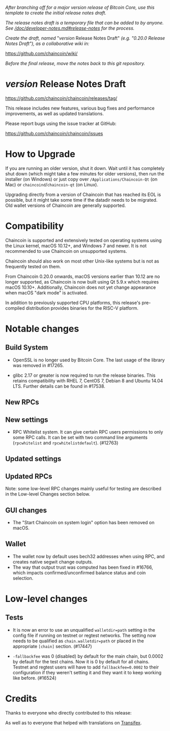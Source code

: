 *After branching off for a major version release of Bitcoin Core, use this
template to create the initial release notes draft.*

*The release notes draft is a temporary file that can be added to by anyone. See
[/doc/developer-notes.md#release-notes](/doc/developer-notes.md#release-notes)
for the process.*

*Create the draft, named* "*version* Release Notes Draft"
*(e.g. "0.20.0 Release Notes Draft"), as a collaborative wiki in:*

https://github.com/chaincoin/wiki/

*Before the final release, move the notes back to this git repository.*

*version* Release Notes Draft
===============================

  <https://github.com/chaincoin/chaincoin/releases/tag/>

This release includes new features, various bug fixes and performance
improvements, as well as updated translations.

Please report bugs using the issue tracker at GitHub:

  <https://github.com/chaincoin/chaincoin/issues>

How to Upgrade
==============

If you are running an older version, shut it down. Wait until it has completely
shut down (which might take a few minutes for older versions), then run the
installer (on Windows) or just copy over `/Applications/Chaincoin-Qt` (on Mac)
or `chaincoind`/`chaincoin-qt` (on Linux).

Upgrading directly from a version of Chaincoin that has reached its EOL is
possible, but it might take some time if the datadir needs to be migrated. Old
wallet versions of Chaincoin are generally supported.

Compatibility
==============

Chaincoin is supported and extensively tested on operating systems using
the Linux kernel, macOS 10.12+, and Windows 7 and newer. It is not recommended
to use Chaincoin on unsupported systems.

Chaincoin should also work on most other Unix-like systems but is not
as frequently tested on them.

From Chaincoin 0.20.0 onwards, macOS versions earlier than 10.12 are no
longer supported, as Chaincoin is now built using Qt 5.9.x which requires
macOS 10.10+. Additionally, Chaincoin does not yet change appearance when
macOS "dark mode" is activated.

In addition to previously supported CPU platforms, this release's pre-compiled
distribution provides binaries for the RISC-V platform.

Notable changes
===============

Build System
------------

- OpenSSL is no longer used by Bitcoin Core. The last usage of the library
was removed in #17265.

- glibc 2.17 or greater is now required to run the release binaries. This
retains compatibility with RHEL 7, CentOS 7, Debian 8 and Ubuntu 14.04 LTS.
Further details can be found in #17538.

New RPCs
--------

New settings
------------

- RPC Whitelist system. It can give certain RPC users permissions to only some RPC calls.
It can be set with two command line arguments (`rpcwhitelist` and `rpcwhitelistdefault`). (#12763)

Updated settings
----------------

Updated RPCs
------------

Note: some low-level RPC changes mainly useful for testing are described in the
Low-level Changes section below.

GUI changes
-----------

- The "Start Chaincoin on system login" option has been removed on macOS.

Wallet
------

- The wallet now by default uses bech32 addresses when using RPC, and creates native segwit change outputs.
- The way that output trust was computed has been fixed in #16766, which impacts confirmed/unconfirmed balance status and coin selection.

Low-level changes
=================

Tests
-----

- It is now an error to use an unqualified `walletdir=path` setting in the config file if running on testnet or regtest
  networks. The setting now needs to be qualified as `chain.walletdir=path` or placed in the appropriate `[chain]`
  section. (#17447)

- `-fallbackfee` was 0 (disabled) by default for the main chain, but 0.0002 by default for the test chains. Now it is 0
  by default for all chains. Testnet and regtest users will have to add `fallbackfee=0.0002` to their configuration if
  they weren't setting it and they want it to keep working like before. (#16524)

Credits
=======

Thanks to everyone who directly contributed to this release:


As well as to everyone that helped with translations on
[Transifex](https://www.transifex.com/chaincoin/chaincoin/).
